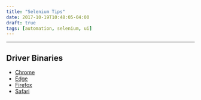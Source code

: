 ```yaml
---
title: "Selenium Tips"
date: 2017-10-19T10:48:05-04:00
draft: true
tags: [automation, selenium, ui]
---
```


---

## Driver Binaries

- [Chrome](https://sites.google.com/a/chromium.org/chromedriver/downloads)
- [Edge](https://developer.microsoft.com/en-us/microsoft-edge/tools/webdriver/)
- [Firefox](https://github.com/mozilla/geckodriver/releases)
- [Safari](https://webkit.org/blog/6900/webdriver-support-in-safari-10/)

